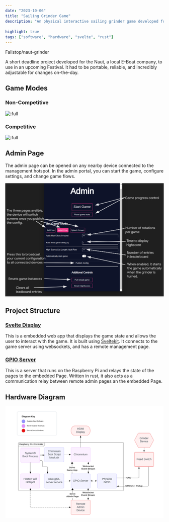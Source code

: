 ```yaml
---
date: "2023-10-06"
title: "Sailing Grinder Game"
description: "An physical interactive sailing grinder game developed for Naut."

highlight: true
tags: ["software", "hardware", "svelte", "rust"]
---
```


<script>
  import MarkdownLink from "$md/MarkdownLink.svelte";
</script>

<MarkdownLink href="https://github.com/Fallstop/naut-grinder.git">Fallstop/naut-grinder</MarkdownLink>

A short deadline project developed for the Naut, a local E-Boat company, to use in an upcoming Festival. It had to be portable, reliable, and incredibly adjustable for changes on-the-day.

## Game Modes
### Non-Competitive
![:full](./Compeditive/)
### Competitive
![:full](./NonCompeditive/)

## Admin Page
The admin page can be opened on any nearby device connected to the management hotspot. In the admin portal, you can start the game, configure settings, and change game flows.

![Admin Portal Configuration:large](./doc-images/AdultMode.png)


## Project Structure
### [Svelte Display](./svelte-display)
This is a embedded web app that displays the game state and allows the user to interact with the game. It is built using [Sveltekit](https://kit.svelte.dev/).
It connects to the game server using websockets, and has a remote management page.

### [GPIO Server](./gpio-server/)
This is a server that runs on the Raspberry Pi and relays the state of the pages to the embedded Page. Written in rust, it also acts as a communication relay between remote admin pages an the embedded Page.

## Hardware Diagram
![:full:borderless](./doc-images/hardware-diagram.svg)
